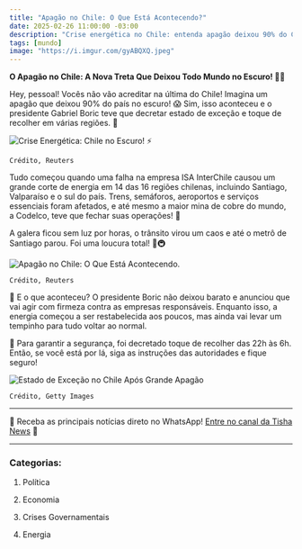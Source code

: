 ```yaml
---
title: "Apagão no Chile: O Que Está Acontecendo?"
date: 2025-02-26 11:00:00 -03:00
description: "Crise energética no Chile: entenda apagão deixou 90% do Chile no escuro e as medidas tomadas pelo governo."
tags: [mundo]
image: "https://i.imgur.com/gyABQXQ.jpeg"
---
```


**O Apagão no Chile: A Nova Treta Que Deixou Todo Mundo no Escuro! 🌙💡**

Hey, pessoal! Vocês não vão acreditar na última do Chile! Imagina um apagão que deixou 90% do país no escuro! 😱 Sim, isso aconteceu e o presidente Gabriel Boric teve que decretar estado de exceção e toque de recolher em várias regiões. 🤯

![Crise Energética: Chile no Escuro! ⚡️](https://i.imgur.com/r85tf8N.jpeg)

    Crédito, Reuters
    
Tudo começou quando uma falha na empresa ISA InterChile causou um grande corte de energia em 14 das 16 regiões chilenas, incluindo Santiago, Valparaíso e o sul do país. Trens, semáforos, aeroportos e serviços essenciais foram afetados, e até mesmo a maior mina de cobre do mundo, a Codelco, teve que fechar suas operações! 😬

A galera ficou sem luz por horas, o trânsito virou um caos e até o metrô de Santiago parou. Foi uma loucura total! 🚦🚇

![Apagão no Chile: O Que Está Acontecendo.](https://i.imgur.com/FRR8K26.jpeg)

    Crédito, Reuters

👀 E o que aconteceu? O presidente Boric não deixou barato e anunciou que vai agir com firmeza contra as empresas responsáveis. Enquanto isso, a energia começou a ser restabelecida aos poucos, mas ainda vai levar um tempinho para tudo voltar ao normal.

🛑 Para garantir a segurança, foi decretado toque de recolher das 22h às 6h. Então, se você está por lá, siga as instruções das autoridades e fique seguro!

![Estado de Exceção no Chile Após Grande Apagão](https://i.imgur.com/gVtU93v.jpeg)

    Crédito, Getty Images
    
---

🌟 Receba as principais notícias direto no WhatsApp! <a href="https://www.whatsapp.com/channel/0029VaiPYBPLo4heVf0U3u2d" target="_blank" rel="noopener noreferrer">Entre no canal da Tisha News</a> 📲

---

### **Categorias:**

1.  Política
    
2.  Economia
    
3.  Crises Governamentais
    
4.  Energia

